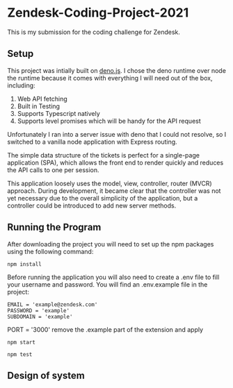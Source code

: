 # Zendesk-Coding-Project-2021

This is my submission for the coding challenge for Zendesk.

## Setup

This project was intially built on [deno.js](https://deno.land/). I chose the deno runtime over node the runtime because it comes with everything I will need out of the box, including:

1) Web API fetching 
2) Built in Testing
3) Supports Typescript natively
4) Supports level promises which will be handy for the API request

Unfortunately I ran into a server issue with deno that I could not resolve, so I switched to a vanilla node application with Express routing.

The simple data structure of the tickets is perfect for a single-page application (SPA), which allows the front end to render quickly and reduces the API calls to one per session.

This application loosely uses the model, view, controller, router (MVCR) approach. During development, it became clear that the controller was not yet necessary due to the overall simplicity of the application, but a controller could be introduced to add new server methods. 
## Running the Program

After downloading the project you will need to set up the npm packages using the following command:

`npm install `

Before running the application you will also need to create a .env file to fill your username and password. You will find an .env.example file in the project:

```
EMAIL = 'example@zendesk.com'
PASSWORD = 'example'
SUBDOMAIN = 'example'
```

PORT = '3000' remove the .example part of the extension and apply 

`npm start`

`npm test`

## Design of system